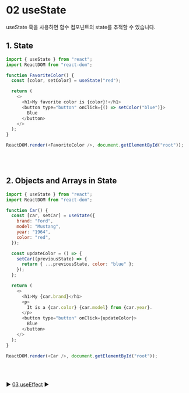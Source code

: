 # 02 useState

useState 훅을 사용하면 함수 컴포넌트의 state를 추적할 수 있습니다.

## 1. State

```javascript
import { useState } from "react";
import ReactDOM from "react-dom";

function FavoriteColor() {
  const [color, setColor] = useState("red");

  return (
    <>
      <h1>My favorite color is {color}!</h1>
      <button type="button" onClick={() => setColor("blue")}>
        Blue
      </button>
    </>
  );
}

ReactDOM.render(<FavoriteColor />, document.getElementById("root"));
```

<br/>
<br/>

## 2. Objects and Arrays in State

```javascript
import { useState } from "react";
import ReactDOM from "react-dom";

function Car() {
  const [car, setCar] = useState({
    brand: "Ford",
    model: "Mustang",
    year: "1964",
    color: "red",
  });

  const updateColor = () => {
    setCar((previousState) => {
      return { ...previousState, color: "blue" };
    });
  };

  return (
    <>
      <h1>My {car.brand}</h1>
      <p>
        It is a {car.color} {car.model} from {car.year}.
      </p>
      <button type="button" onClick={updateColor}>
        Blue
      </button>
    </>
  );
}

ReactDOM.render(<Car />, document.getElementById("root"));
```

<br/>
<br/>

:arrow_forward: [03 useEffect](./03%20useEffect.md) :arrow_forward:
